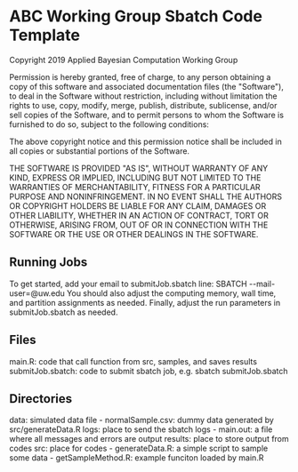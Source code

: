 # ABC Working Group Sbatch Code Template
Copyright 2019 Applied Bayesian Computation Working Group

Permission is hereby granted, free of charge, to any person obtaining a copy 
of this software and associated documentation files (the "Software"), to deal 
in the Software without restriction, including without limitation the rights to 
use, copy, modify, merge, publish, distribute, sublicense, and/or sell copies 
of the Software, and to permit persons to whom the Software is furnished to do 
so, subject to the following conditions:

The above copyright notice and this permission notice shall be included in all 
copies or substantial portions of the Software.

THE SOFTWARE IS PROVIDED "AS IS", WITHOUT WARRANTY OF ANY KIND, EXPRESS OR 
IMPLIED, INCLUDING BUT NOT LIMITED TO THE WARRANTIES OF MERCHANTABILITY, 
FITNESS FOR A PARTICULAR PURPOSE AND NONINFRINGEMENT. IN NO EVENT SHALL THE 
AUTHORS OR COPYRIGHT HOLDERS BE LIABLE FOR ANY CLAIM, DAMAGES OR OTHER 
LIABILITY, WHETHER IN AN ACTION OF CONTRACT, TORT OR OTHERWISE, ARISING FROM, 
OUT OF OR IN CONNECTION WITH THE SOFTWARE OR THE USE OR OTHER DEALINGS IN 
THE SOFTWARE.


## Running Jobs
To get started, add your email to submitJob.sbatch line: 
	SBATCH --mail-user=<yourEmail>@uw.edu
You should also adjust the computing memory, wall time, and partition 
assignments as needed. Finally, adjust the run parameters in 
submitJob.sbatch as needed. 

## Files
main.R: code that call function from src, samples, and saves results
submitJob.sbatch: code to submit sbatch job, e.g. sbatch submitJob.sbatch

## Directories
data: simulated data file
	- normalSample.csv: dummy data generated by src/generateData.R
logs: place to send the sbatch logs
	- main.out: a file where all messages and errors are output
results: place to store output from codes
src: place for codes
	- generateData.R: a simple script to sample some data
	- getSampleMethod.R: example funciton loaded by main.R
